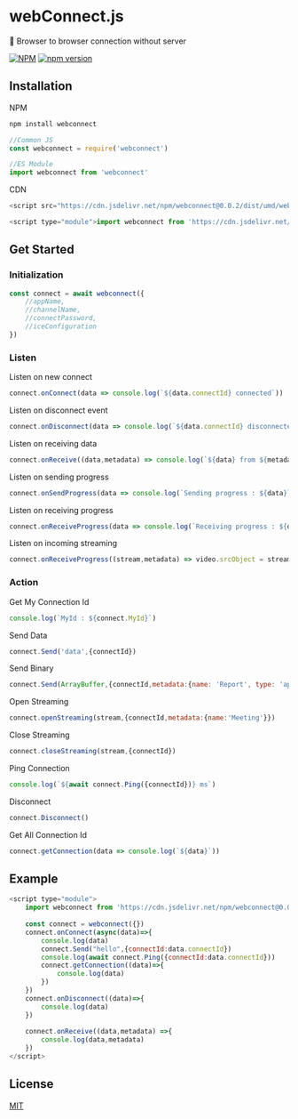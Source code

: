 # webConnect.js
📶 Browser to browser connection without server

[![NPM](https://nodei.co/npm/webconnect.png?mini=true)](https://www.npmjs.com/package/webconnect)
[![npm version](https://badge.fury.io/js/webconnect.svg)](https://www.npmjs.com/package/webconnect)

## Installation

NPM
```javascript
npm install webconnect

//Common JS 
const webconnect = require('webconnect')

//ES Module
import webconnect from 'webconnect'
```
CDN
```javascript
<script src="https://cdn.jsdelivr.net/npm/webconnect@0.0.2/dist/umd/webconnect.js"></script>
```
```javascript
<script type="module">import webconnect from 'https://cdn.jsdelivr.net/npm/webconnect@0.0.2/dist/esm/webconnect.js'</script>
```
## Get Started
### Initialization

```javascript
const connect = await webconnect({
	//appName,
	//channelName,
	//connectPassword,
	//iceConfiguration
})
```
### Listen
Listen on new connect
```javascript
connect.onConnect(data => console.log(`${data.connectId} connected`))
```
Listen on disconnect event
```javascript
connect.onDisconnect(data => console.log(`${data.connectId} disconnected`))
```
Listen on receiving data
```javascript
connect.onReceive((data,metadata) => console.log(`${data} from ${metadata}`))
```
Listen on sending progress
```javascript
connect.onSendProgress(data => console.log(`Sending progress : ${data}`))
```
Listen on receiving progress
```javascript
connect.onReceiveProgress(data => console.log(`Receiving progress : ${data}`))
```
Listen on incoming streaming
```javascript
connect.onReceiveProgress((stream,metadata) => video.srcObject = stream )
```
### Action
Get My Connection Id
```javascript
console.log(`MyId : ${connect.MyId}`)
```
Send Data
```javascript
connect.Send('data',{connectId})
```
Send Binary
```javascript
connect.Send(ArrayBuffer,{connectId,metadata:{name: 'Report', type: 'application/pdf'}})
```
Open Streaming
```javascript
connect.openStreaming(stream,{connectId,metadata:{name:'Meeting'}})
```
Close Streaming
```javascript
connect.closeStreaming(stream,{connectId})
```
Ping Connection
```javascript
console.log(`${await connect.Ping({connectId})} ms`)
```
Disconnect
```javascript
connect.Disconnect()
```
Get All Connection Id
```javascript
connect.getConnection(data => console.log(`${data}`))
```
## Example
```javascript
<script type="module">
	import webconnect from 'https://cdn.jsdelivr.net/npm/webconnect@0.0.2/dist/esm/webconnect.js'
	
	const connect = webconnect({})
	connect.onConnect(async(data)=>{
		console.log(data)
		connect.Send("hello",{connectId:data.connectId})
		console.log(await connect.Ping({connectId:data.connectId}))
		connect.getConnection((data)=>{
			console.log(data)
		})
	})
	connect.onDisconnect((data)=>{
		console.log(data)
	})
	
	connect.onReceive((data,metadata) =>{
		console.log(data,metadata)
	})
</script>
```
## License

[MIT](https://github.com/nuzulul/webConnect.js/blob/main/LICENSE)